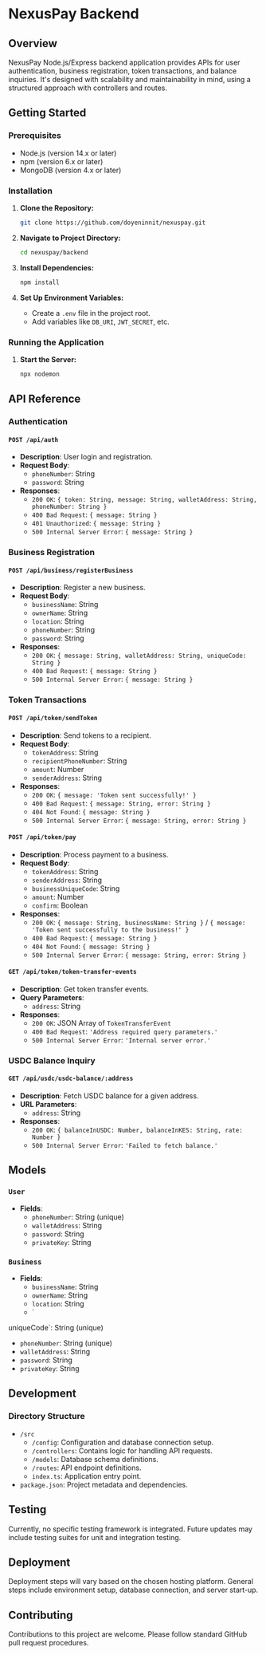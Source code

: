 

# NexusPay Backend 

## Overview

NexusPay Node.js/Express backend application provides APIs for user authentication, business registration, token transactions, and  balance inquiries. It's designed with scalability and maintainability in mind, using a structured approach with controllers and routes.

## Getting Started

### Prerequisites

- Node.js (version 14.x or later)
- npm (version 6.x or later)
- MongoDB (version 4.x or later)

### Installation

1. **Clone the Repository:**
   ```bash
   git clone https://github.com/doyeninnit/nexuspay.git
   ```

2. **Navigate to Project Directory:**
   ```bash
   cd nexuspay/backend
   ```

3. **Install Dependencies:**
   ```bash
   npm install
   ```

4. **Set Up Environment Variables:**
   - Create a `.env` file in the project root.
   - Add variables like `DB_URI`, `JWT_SECRET`, etc.

### Running the Application

1. **Start the Server:**
   ```bash
   npx nodemon
   ```

## API Reference

### Authentication

#### `POST /api/auth`

- **Description**: User login and registration.
- **Request Body**:
  - `phoneNumber`: String
  - `password`: String
- **Responses**:
  - `200 OK`: `{ token: String, message: String, walletAddress: String, phoneNumber: String }`
  - `400 Bad Request`: `{ message: String }`
  - `401 Unauthorized`: `{ message: String }`
  - `500 Internal Server Error`: `{ message: String }`

### Business Registration

#### `POST /api/business/registerBusiness`

- **Description**: Register a new business.
- **Request Body**:
  - `businessName`: String
  - `ownerName`: String
  - `location`: String
  - `phoneNumber`: String
  - `password`: String
- **Responses**:
  - `200 OK`: `{ message: String, walletAddress: String, uniqueCode: String }`
  - `400 Bad Request`: `{ message: String }`
  - `500 Internal Server Error`: `{ message: String }`

### Token Transactions

#### `POST /api/token/sendToken`

- **Description**: Send tokens to a recipient.
- **Request Body**:
  - `tokenAddress`: String
  - `recipientPhoneNumber`: String
  - `amount`: Number
  - `senderAddress`: String
- **Responses**:
  - `200 OK`: `{ message: 'Token sent successfully!' }`
  - `400 Bad Request`: `{ message: String, error: String }`
  - `404 Not Found`: `{ message: String }`
  - `500 Internal Server Error`: `{ message: String, error: String }`

#### `POST /api/token/pay`

- **Description**: Process payment to a business.
- **Request Body**:
  - `tokenAddress`: String
  - `senderAddress`: String
  - `businessUniqueCode`: String
  - `amount`: Number
  - `confirm`: Boolean
- **Responses**:
  - `200 OK`: `{ message: String, businessName: String }` / `{ message: 'Token sent successfully to the business!' }`
  - `400 Bad Request`: `{ message: String }`
  - `404 Not Found`: `{ message: String }`
  - `500 Internal Server Error`: `{ message: String, error: String }`

#### `GET /api/token/token-transfer-events`

- **Description**: Get token transfer events.
- **Query Parameters**:
  - `address`: String
- **Responses**:
  - `200 OK`: JSON Array of `TokenTransferEvent`
  - `400 Bad Request`: `'Address required query parameters.'`
  - `500 Internal Server Error`: `'Internal server error.'`

### USDC Balance Inquiry

#### `GET /api/usdc/usdc-balance/:address`

- **Description**: Fetch USDC balance for a given address.
- **URL Parameters**:
  - `address`: String
- **Responses**:
  - `200 OK`: `{ balanceInUSDC: Number, balanceInKES: String, rate: Number }`
  - `500 Internal Server Error`: `'Failed to fetch balance.'`

## Models

### `User`

- **Fields**:
  - `phoneNumber`: String (unique)
  - `walletAddress`: String
  - `password`: String
  - `privateKey`: String

### `Business`

- **Fields**:
  - `businessName`: String
  - `ownerName`: String
  - `location`: String
  - `

uniqueCode`: String (unique)
  - `phoneNumber`: String (unique)
  - `walletAddress`: String
  - `password`: String
  - `privateKey`: String

## Development

### Directory Structure

- `/src`
  - `/config`: Configuration and database connection setup.
  - `/controllers`: Contains logic for handling API requests.
  - `/models`: Database schema definitions.
  - `/routes`: API endpoint definitions.
  - `index.ts`: Application entry point.
- `package.json`: Project metadata and dependencies.

## Testing

Currently, no specific testing framework is integrated. Future updates may include testing suites for unit and integration testing.

## Deployment

Deployment steps will vary based on the chosen hosting platform. General steps include environment setup, database connection, and server start-up.

## Contributing

Contributions to this project are welcome. Please follow standard GitHub pull request procedures.



